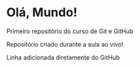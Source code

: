 # Olá, Mundo!
 Primeiro repositório do curso de Git e GitHub

Repositório criado durante a aula ao vivo!

Linha adicionada diretamente do GitHub
